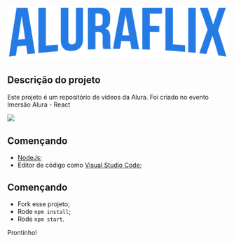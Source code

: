 
# ![](./src/assets/img/Logo.png)

## Descrição do projeto

Este projeto é um repositório de vídeos da Alura. Foi criado no evento Imersão Alura - React


![](./src/assets/img/Page.gif)
## Començando

* [NodeJs](https://nodejs.org/en/);
* Editor de código como [Visual Studio Code](https://code.visualstudio.com/);

## Començando

* Fork esse projeto;
* Rode `npm install`; 
* Rode `npm start`.

Prontinho!
